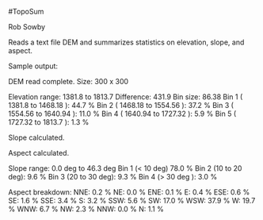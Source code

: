 #TopoSum

Rob Sowby

Reads a text file DEM and summarizes statistics on elevation, slope, and aspect.

Sample output:

DEM read complete. Size: 300 x 300

Elevation range: 1381.8 to 1813.7
Difference: 431.9
Bin size: 86.38
Bin 1 ( 1381.8 to 1468.18 ): 44.7 %
Bin 2 ( 1468.18 to 1554.56 ): 37.2 %
Bin 3 ( 1554.56 to 1640.94 ): 11.0 %
Bin 4 ( 1640.94 to 1727.32 ): 5.9 %
Bin 5 ( 1727.32 to 1813.7 ): 1.3 %

Slope calculated.

Aspect calculated.

Slope range: 0.0 deg to 46.3 deg
Bin 1 (< 10 deg) 78.0 %
Bin 2 (10 to 20 deg): 9.6 %
Bin 3 (20 to 30 deg): 9.3 %
Bin 4 (> 30 deg ): 3.0 %

Aspect breakdown:
NNE: 0.2 %
NE: 0.0 %
ENE: 0.1 %
E:  0.4 %
ESE: 0.6 %
SE: 1.6 %
SSE: 3.4 %
S: 3.2 %
SSW: 5.6 %
SW: 17.0 %
WSW: 37.9 %
W: 19.7 %
WNW: 6.7 %
NW: 2.3 %
NNW: 0.0 %
N: 1.1 %
